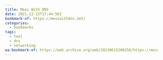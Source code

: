 ```yaml
---
title: Mess With DNS
date: 2021-12-15T17:44:56Z
bookmark-of: https://messwithdns.net/
categories:
  - bookmarks
tags:
  - tool
  - dns
  - networking
wa-bookmark-of: https://web.archive.org/web/20230615200256/https://messwithdns.net/
---
```

